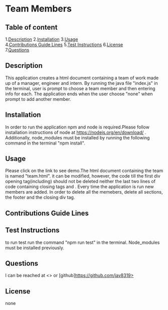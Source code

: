 
# Team Members  
      
## Table of content  

1.[Description](#description)
2.[Installation](#installation)
3.[Usage](#usage)  
4.[Contributions Guide Lines](#contributions-guide-lines) 
5.[Test Instructions](#test-instructions)
6.[License](#license)  
7.[Questions](#questions)  

## Description  

This application creates a html document containing a team of work made up of a manager, engineer and intern. By running the java file "index.js" in the terminal, user is prompt to choose a team member and then entering info for each. The application ends when the user choose "none" when prompt to add another member.  

## Installation  

In order to run the application npm and node is required.Please follow installation instructions of node at https://nodejs.org/en/download/  . Additionally, node_modules must be installed by running the following command in the terminal "npm install".  

## Usage  

Please click on the link to see demo.The html document containing the team is named "team.html". it can be modified, however, the code till the first div opening tag(including) should not be deleted neither the last two lines of code containing closing tags <body> and <html>. Every time the application is run new members are added. In order to delete all the memebers, delete all sections, the footer and the closing div tag.
## Contributions Guide Lines 

  

## Test Instructions  

to run test run the command "npm run test" in the terminal. Node_modules must be installed previously.  

## Questions  

I can be reached at <> or  [github]https://github.com/jav8319>

## License  

none
